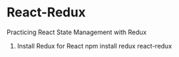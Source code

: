 # React-Redux
Practicing React State Management with Redux
1. Install Redux for React npm install redux react-redux
